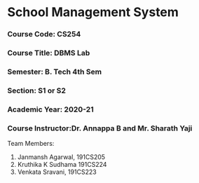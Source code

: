 
# School Management System

### Course Code: CS254 				
### Course Title: DBMS Lab 
### Semester: B. Tech 4th Sem 				
### Section: S1 or S2 
### Academic Year: 2020-21 				
### Course Instructor:Dr. Annappa B and  Mr. Sharath Yaji 

Team Members: 
1. Janmansh Agarwal, 191CS205 
2. Kruthika K Sudhama 191CS224
3. Venkata Sravani, 191CS223
